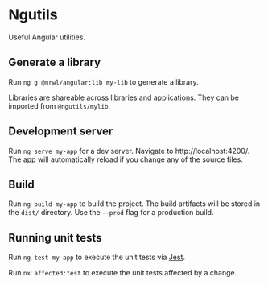 # Ngutils

Useful Angular utilities.

## Generate a library

Run `ng g @nrwl/angular:lib my-lib` to generate a library.

Libraries are shareable across libraries and applications. They can be imported from `@ngutils/mylib`.

## Development server

Run `ng serve my-app` for a dev server. Navigate to http://localhost:4200/. The app will automatically reload if you change any of the source files.

## Build

Run `ng build my-app` to build the project. The build artifacts will be stored in the `dist/` directory. Use the `--prod` flag for a production build.

## Running unit tests

Run `ng test my-app` to execute the unit tests via [Jest](https://jestjs.io).

Run `nx affected:test` to execute the unit tests affected by a change.
